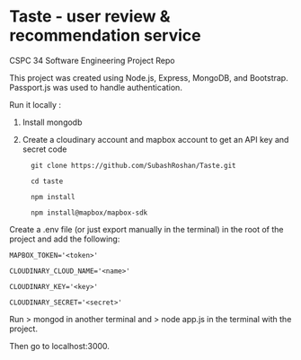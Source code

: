 # Taste - user review & recommendation service
CSPC 34 Software Engineering Project Repo

This project was created using Node.js, Express, MongoDB, and Bootstrap. Passport.js was used to handle authentication.

Run it locally :


1. Install mongodb

2. Create a cloudinary account and mapbox account to get an API key and secret code

         git clone https://github.com/SubashRoshan/Taste.git

         cd taste

         npm install
    
         npm install@mapbox/mapbox-sdk


Create a .env file (or just export manually in the terminal) in the root of the project and add the following:

    MAPBOX_TOKEN='<token>'
  
    CLOUDINARY_CLOUD_NAME='<name>'
  
    CLOUDINARY_KEY='<key>'

    CLOUDINARY_SECRET='<secret>'

Run > mongod in another terminal and > node app.js in the terminal with the project.

Then go to localhost:3000.
